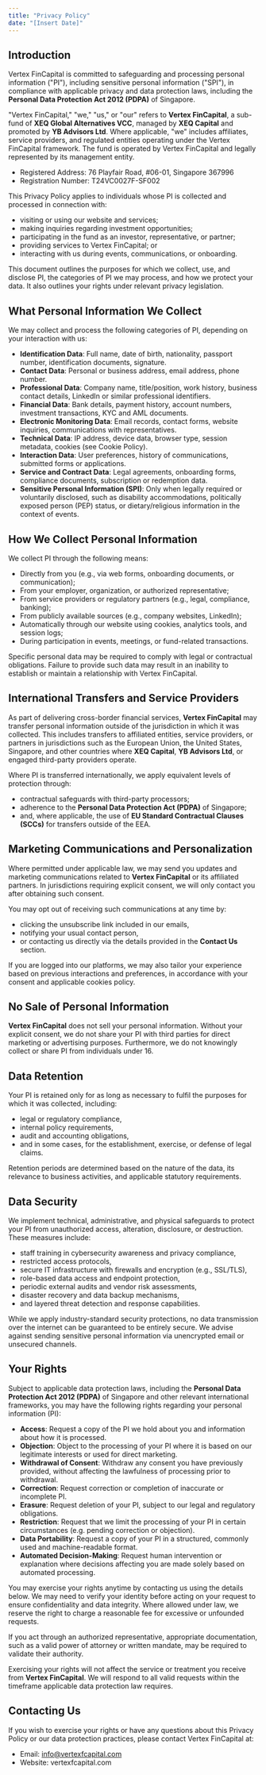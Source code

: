 ```yaml
---
title: "Privacy Policy"
date: "[Insert Date]"
---
```


## **Introduction**

Vertex FinCapital is committed to safeguarding and processing personal information ("PI"), including sensitive personal information ("SPI"), in compliance with applicable privacy and data protection laws, including the **Personal Data Protection Act 2012 (PDPA)** of Singapore.

"Vertex FinCapital," "we," "us," or "our" refers to **Vertex FinCapital**, a sub-fund of **XEQ Global Alternatives VCC**, managed by **XEQ Capital** and promoted by **YB Advisors Ltd**. Where applicable, "we" includes affiliates, service providers, and regulated entities operating under the Vertex FinCapital framework. The fund is operated by Vertex FinCapital and legally represented by its management entity.

- Registered Address: 76 Playfair Road, #06-01, Singapore 367996
- Registration Number: T24VC0027F-SF002

This Privacy Policy applies to individuals whose PI is collected and processed in connection with:

- visiting or using our website and services;
- making inquiries regarding investment opportunities;
- participating in the fund as an investor, representative, or partner;
- providing services to Vertex FinCapital; or
- interacting with us during events, communications, or onboarding.

This document outlines the purposes for which we collect, use, and disclose PI, the categories of PI we may process, and how we protect your data. It also outlines your rights under relevant privacy legislation.

## **What Personal Information We Collect**

We may collect and process the following categories of PI, depending on your interaction with us:

- **Identification Data**: Full name, date of birth, nationality, passport number, identification documents, signature.
- **Contact Data**: Personal or business address, email address, phone number.
- **Professional Data**: Company name, title/position, work history, business contact details, LinkedIn or similar professional identifiers.
- **Financial Data**: Bank details, payment history, account numbers, investment transactions, KYC and AML documents.
- **Electronic Monitoring Data**: Email records, contact forms, website inquiries, communications with representatives.
- **Technical Data**: IP address, device data, browser type, session metadata, cookies (see Cookie Policy).
- **Interaction Data**: User preferences, history of communications, submitted forms or applications.
- **Service and Contract Data**: Legal agreements, onboarding forms, compliance documents, subscription or redemption data.
- **Sensitive Personal Information (SPI)**: Only when legally required or voluntarily disclosed, such as disability accommodations, politically exposed person (PEP) status, or dietary/religious information in the context of events.

## **How We Collect Personal Information**

We collect PI through the following means:

- Directly from you (e.g., via web forms, onboarding documents, or communication);
- From your employer, organization, or authorized representative;
- From service providers or regulatory partners (e.g., legal, compliance, banking);
- From publicly available sources (e.g., company websites, LinkedIn);
- Automatically through our website using cookies, analytics tools, and session logs;
- During participation in events, meetings, or fund-related transactions.

Specific personal data may be required to comply with legal or contractual obligations. Failure to provide such data may result in an inability to establish or maintain a relationship with Vertex FinCapital.

## **International Transfers and Service Providers**

As part of delivering cross-border financial services, **Vertex FinCapital** may transfer personal information outside of the jurisdiction in which it was collected. This includes transfers to affiliated entities, service providers, or partners in jurisdictions such as the European Union, the United States, Singapore, and other countries where **XEQ Capital**, **YB Advisors Ltd**, or engaged third-party providers operate.

Where PI is transferred internationally, we apply equivalent levels of protection through:

- contractual safeguards with third-party processors;
- adherence to the **Personal Data Protection Act (PDPA)** of Singapore;
- and, where applicable, the use of **EU Standard Contractual Clauses (SCCs)** for transfers outside of the EEA.

## **Marketing Communications and Personalization**

Where permitted under applicable law, we may send you updates and marketing communications related to **Vertex FinCapital** or its affiliated partners. In jurisdictions requiring explicit consent, we will only contact you after obtaining such consent.

You may opt out of receiving such communications at any time by:

- clicking the unsubscribe link included in our emails,
- notifying your usual contact person,
- or contacting us directly via the details provided in the **Contact Us** section.

If you are logged into our platforms, we may also tailor your experience based on previous interactions and preferences, in accordance with your consent and applicable cookies policy.

## **No Sale of Personal Information**

**Vertex FinCapital** does not sell your personal information. Without your explicit consent, we do not share your PI with third parties for direct marketing or advertising purposes. Furthermore, we do not knowingly collect or share PI from individuals under 16.

## **Data Retention**

Your PI is retained only for as long as necessary to fulfil the purposes for which it was collected, including:

- legal or regulatory compliance,
- internal policy requirements,
- audit and accounting obligations,
- and in some cases, for the establishment, exercise, or defense of legal claims.

Retention periods are determined based on the nature of the data, its relevance to business activities, and applicable statutory requirements.

## **Data Security**

We implement technical, administrative, and physical safeguards to protect your PI from unauthorized access, alteration, disclosure, or destruction. These measures include:

- staff training in cybersecurity awareness and privacy compliance,
- restricted access protocols,
- secure IT infrastructure with firewalls and encryption (e.g., SSL/TLS),
- role-based data access and endpoint protection,
- periodic external audits and vendor risk assessments,
- disaster recovery and data backup mechanisms,
- and layered threat detection and response capabilities.

While we apply industry-standard security protections, no data transmission over the internet can be guaranteed to be entirely secure. We advise against sending sensitive personal information via unencrypted email or unsecured channels.

## **Your Rights**

Subject to applicable data protection laws, including the **Personal Data Protection Act 2012 (PDPA)** of Singapore and other relevant international frameworks, you may have the following rights regarding your personal information (PI):

- **Access**: Request a copy of the PI we hold about you and information about how it is processed.
- **Objection**: Object to the processing of your PI where it is based on our legitimate interests or used for direct marketing.
- **Withdrawal of Consent**: Withdraw any consent you have previously provided, without affecting the lawfulness of processing prior to withdrawal.
- **Correction**: Request correction or completion of inaccurate or incomplete PI.
- **Erasure**: Request deletion of your PI, subject to our legal and regulatory obligations.
- **Restriction**: Request that we limit the processing of your PI in certain circumstances (e.g. pending correction or objection).
- **Data Portability**: Request a copy of your PI in a structured, commonly used and machine-readable format.
- **Automated Decision-Making**: Request human intervention or explanation where decisions affecting you are made solely based on automated processing.

You may exercise your rights anytime by contacting us using the details below. We may need to verify your identity before acting on your request to ensure confidentiality and data integrity. Where allowed under law, we reserve the right to charge a reasonable fee for excessive or unfounded requests.

If you act through an authorized representative, appropriate documentation, such as a valid power of attorney or written mandate, may be required to validate their authority.

Exercising your rights will not affect the service or treatment you receive from **Vertex FinCapital**. We will respond to all valid requests within the timeframe applicable data protection law requires.

## **Contacting Us**

If you wish to exercise your rights or have any questions about this Privacy Policy or our data protection practices, please contact Vertex FinCapital at:

- Email: info@vertexfcapital.com
- Website: vertexfcapital.com
